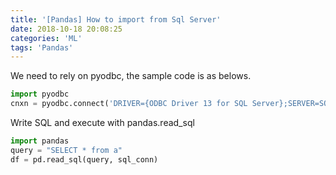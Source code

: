 ```yaml
---
title: '[Pandas] How to import from Sql Server'
date: 2018-10-18 20:08:25
categories: 'ML'
tags: 'Pandas'
---
```


We need to rely on pyodbc, the sample code is as belows.

```python
import pyodbc
cnxn = pyodbc.connect('DRIVER={ODBC Driver 13 for SQL Server};SERVER=SQLSERVER2017;DATABASE=Adventureworks;Trusted_Connection=yes')
```

Write SQL and execute with pandas.read_sql

```Python
import pandas
query = "SELECT * from a"
df = pd.read_sql(query, sql_conn)
```

